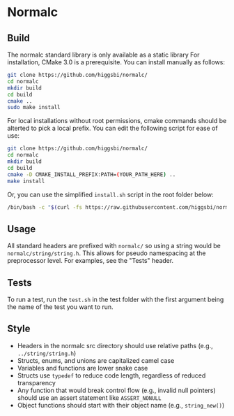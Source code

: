 # Normalc

## Build

The normalc standard library is only available as a static library
For installation, CMake 3.0 is a prerequisite.
You can install manually as follows:

```bash
git clone https://github.com/higgsbi/normalc/
cd normalc
mkdir build
cd build
cmake ..
sudo make install
```

For local installations without root permissions, cmake commands 
should be alterted to pick a local prefix. You can edit the following script 
for ease of use:

```bash
git clone https://github.com/higgsbi/normalc/
cd normalc
mkdir build
cd build
cmake -D CMAKE_INSTALL_PREFIX:PATH=(YOUR_PATH_HERE) ..
make install
```

Or, you can use the simplified `install.sh` script in the root folder below:

```bash
/bin/bash -c "$(curl -fs https://raw.githubusercontent.com/higgsbi/normalc/main/install.sh)"
```

## Usage

All standard headers are prefixed with `normalc/` so using a string would be
`normalc/string/string.h`. This allows for pseudo namespacing at the
preprocessor level. For examples, see the "Tests" header.

## Tests

To run a test, run the `test.sh` in the test folder with the first argument
being the name of the test you want to run.

## Style

- Headers in the normalc src directory should use relative paths (e.g., `../string/string.h`)
- Structs, enums, and unions are capitalized camel case
- Variables and functions are lower snake case
- Structs use `typedef` to reduce code length, regardless of reduced transparency
- Any function that would break control flow (e.g., invalid null pointers) should use an assert statement like `ASSERT_NONULL` 
- Object functions should start with their object name (e.g., `string_new()`)

